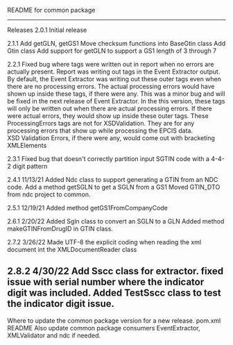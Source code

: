 README for common package

----------------------------------------------------------------------------
Releases
2.0.1
Initial release

2.1.1
Add getGLN, getGS1 
Move checksum functions into BaseGtin class
Add Gtin class
Add support for getGLN to support a GS1 length of 3 through 7

2.2.1
Fixed bug where <ProcessingErrors></ProcessingErrors> tags were written out in report when no errors are actually present. 
Report was writing out <ProcessingErrors></ProcessingErrors> tags in the Event Extractor output. By default, the Event Extractor was writing out 
these outer tags even when there are no processing errors. The actual processing errors would have shown up inside these tags, if there were any.
This was a minor bug and will be fixed in the next release of Event Extractor. In the this version, these tags will only be written 
out when there are actual processing errors. 
If there were actual errors, they would show up inside these outer tags. 
These ProcessingErrors tags are not for XSDValidation. They are for any processing errors that show up while processing the EPCIS data.                        
XSD Validation Errors, if there were any, would come out with bracketing XMLElements
<XSDValidationErrors></XSDValidationErrors>

2.3.1
Fixed bug that doesn't correctly partition input SGTIN
code with a 4-4-2 digit pattern

2.4.1
11/13/21
Added Ndc class to support generating a GTIN from an NDC code.
Add a method getSGLN to get a SGLN from a GS1
Moved GTIN_DTO from ndc project to common. 

2.5.1 
12/19/21
Added method getGS1FromCompanyCode

2.6.1 
2/20/22
Added Sgln class to convert an SGLN to a GLN
Added method makeGTINFromDrugID in GTIN class. 

2.7.2 
3/26/22
Made UTF-8 the explicit coding when reading the xml document int the XMLDocumentReader class

2.8.2
4/30/22
Add Sscc class for extractor. fixed issue with serial number where the indicator digit was included. 
Added TestSscc class to test the indicator digit issue. 
---------------------------------------------
Where to update the common package version for a new release. 
pom.xml
README
Also update common package consumers
EventExtractor, XMLValidator and ndc if needed. 